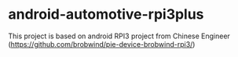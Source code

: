 # android-automotive-rpi3plus
This project is based on android RPI3 project from Chinese Engineer (https://github.com/brobwind/pie-device-brobwind-rpi3/)
